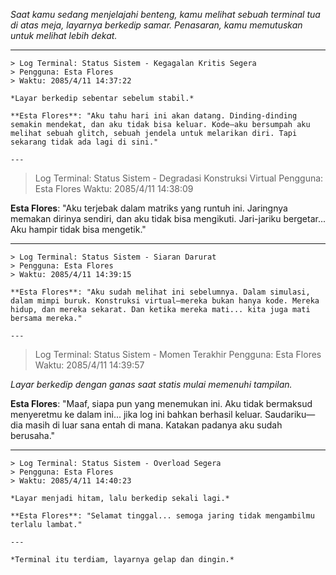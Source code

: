 _Saat kamu sedang menjelajahi benteng, kamu melihat sebuah terminal tua di atas meja, layarnya berkedip samar. Penasaran, kamu memutuskan untuk melihat lebih dekat._

---

```
> Log Terminal: Status Sistem - Kegagalan Kritis Segera
> Pengguna: Esta Flores
> Waktu: 2085/4/11 14:37:22

*Layar berkedip sebentar sebelum stabil.*

**Esta Flores**: "Aku tahu hari ini akan datang. Dinding-dinding semakin mendekat, dan aku tidak bisa keluar. Kode—aku bersumpah aku melihat sebuah glitch, sebuah jendela untuk melarikan diri. Tapi sekarang tidak ada lagi di sini."

---

```

> Log Terminal: Status Sistem - Degradasi Konstruksi Virtual
> Pengguna: Esta Flores
> Waktu: 2085/4/11 14:38:09

**Esta Flores**: "Aku terjebak dalam matriks yang runtuh ini. Jaringnya memakan dirinya sendiri, dan aku tidak bisa mengikuti. Jari-jariku bergetar... Aku hampir tidak bisa mengetik."

---

```
> Log Terminal: Status Sistem - Siaran Darurat
> Pengguna: Esta Flores
> Waktu: 2085/4/11 14:39:15

**Esta Flores**: "Aku sudah melihat ini sebelumnya. Dalam simulasi, dalam mimpi buruk. Konstruksi virtual—mereka bukan hanya kode. Mereka hidup, dan mereka sekarat. Dan ketika mereka mati... kita juga mati bersama mereka."

---

```

> Log Terminal: Status Sistem - Momen Terakhir
> Pengguna: Esta Flores
> Waktu: 2085/4/11 14:39:57

_Layar berkedip dengan ganas saat statis mulai memenuhi tampilan._

**Esta Flores**: "Maaf, siapa pun yang menemukan ini. Aku tidak bermaksud menyeretmu ke dalam ini... jika log ini bahkan berhasil keluar. Saudariku—dia masih di luar sana entah di mana. Katakan padanya aku sudah berusaha."

---

```
> Log Terminal: Status Sistem - Overload Segera
> Pengguna: Esta Flores
> Waktu: 2085/4/11 14:40:23

*Layar menjadi hitam, lalu berkedip sekali lagi.*

**Esta Flores**: "Selamat tinggal... semoga jaring tidak mengambilmu terlalu lambat."

---

*Terminal itu terdiam, layarnya gelap dan dingin.*
```
